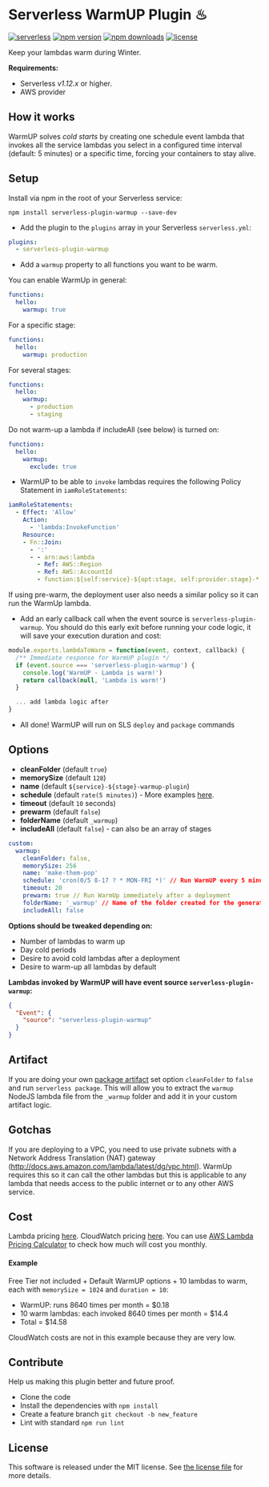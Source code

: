 Serverless WarmUP Plugin ♨
=============================
[![serverless](http://public.serverless.com/badges/v3.svg)](http://www.serverless.com)
[![npm version](https://badge.fury.io/js/serverless-plugin-warmup.svg)](https://badge.fury.io/js/serverless-plugin-warmup)
[![npm downloads](https://img.shields.io/npm/dm/serverless-plugin-warmup.svg)](https://www.npmjs.com/package/serverless-plugin-warmup)
[![license](https://img.shields.io/npm/l/serverless-plugin-warmup.svg)](https://raw.githubusercontent.com/FidelLimited/serverless-plugin-warmup/master/LICENSE)

Keep your lambdas warm during Winter.

**Requirements:**
* Serverless *v1.12.x* or higher.
* AWS provider

## How it works

WarmUP solves *cold starts* by creating one schedule event lambda that invokes all the service lambdas you select in a configured time interval (default: 5 minutes) or a specific time, forcing your containers to stay alive.

## Setup

 Install via npm in the root of your Serverless service:
```
npm install serverless-plugin-warmup --save-dev
```

* Add the plugin to the `plugins` array in your Serverless `serverless.yml`:

```yml
plugins:
  - serverless-plugin-warmup
```

* Add a `warmup` property to all functions you want to be warm.


You can enable WarmUp in general:

```yml
functions:
  hello:
    warmup: true
```

For a specific stage:

```yml
functions:
  hello:
    warmup: production
```

For several stages:

```yml
functions:
  hello:
    warmup:
      - production
      - staging
```
Do not warm-up a lambda if includeAll (see below) is turned on:

```yml
functions:
  hello:
    warmup:
      exclude: true
```

* WarmUP to be able to `invoke` lambdas requires the following Policy Statement in `iamRoleStatements`:

```yaml
iamRoleStatements:
  - Effect: 'Allow'
    Action:
      - 'lambda:InvokeFunction'
    Resource:
    - Fn::Join:
      - ':'
      - - arn:aws:lambda
        - Ref: AWS::Region
        - Ref: AWS::AccountId
        - function:${self:service}-${opt:stage, self:provider.stage}-*
```
If using pre-warm, the deployment user also needs a similar policy so it can run the WarmUp lambda.

* Add an early callback call when the event source is `serverless-plugin-warmup`. You should do this early exit before running your code logic, it will save your execution duration and cost:

```javascript
module.exports.lambdaToWarm = function(event, context, callback) {
  /** Immediate response for WarmUP plugin */
  if (event.source === 'serverless-plugin-warmup') {
    console.log('WarmUP - Lambda is warm!')
    return callback(null, 'Lambda is warm!')
  }

  ... add lambda logic after
}
```

* All done! WarmUP will run on SLS `deploy` and `package` commands

## Options

* **cleanFolder** (default `true`)
* **memorySize** (default `128`)
* **name** (default `${service}-${stage}-warmup-plugin`)
* **schedule** (default `rate(5 minutes)`) - More examples [here](https://docs.aws.amazon.com/lambda/latest/dg/tutorial-scheduled-events-schedule-expressions.html).
* **timeout** (default `10` seconds)
* **prewarm** (default `false`)
* **folderName** (default `_warmup`)
* **includeAll** (default `false`) - can also be an array of stages

```yml
custom:
  warmup:
    cleanFolder: false,
    memorySize: 256
    name: 'make-them-pop'
    schedule: 'cron(0/5 8-17 ? * MON-FRI *)' // Run WarmUP every 5 minutes Mon-Fri between 8:00am and 5:55pm (UTC)
    timeout: 20
    prewarm: true // Run WarmUp immediately after a deployment
    folderName: '_warmup' // Name of the folder created for the generated warmup lambda
    includeAll: false
```

**Options should be tweaked depending on:**
* Number of lambdas to warm up
* Day cold periods
* Desire to avoid cold lambdas after a deployment
* Desire to warm-up all lambdas by default

**Lambdas invoked by WarmUP will have event source `serverless-plugin-warmup`:**

```json
{
  "Event": {
    "source": "serverless-plugin-warmup"
  }
}
```

## Artifact

If you are doing your own [package artifact](https://serverless.com/framework/docs/providers/aws/guide/packaging#artifact) set option `cleanFolder` to `false` and run `serverless package`. This will allow you to extract the `warmup` NodeJS lambda file from the `_warmup` folder and add it in your custom artifact logic.

## Gotchas

If you are deploying to a VPC, you need to use private subnets with a Network Address Translation (NAT) gateway (http://docs.aws.amazon.com/lambda/latest/dg/vpc.html). WarmUp requires this so it can call the other lambdas but this is applicable to any lambda that needs access to the public internet or to any other AWS service.

## Cost

Lambda pricing [here](https://aws.amazon.com/lambda/pricing/). CloudWatch pricing [here](https://aws.amazon.com/cloudwatch/pricing/). You can use [AWS Lambda Pricing Calculator](https://s3.amazonaws.com/lambda-tools/pricing-calculator.html) to check how much will cost you monthly.

#### Example

Free Tier not included + Default WarmUP options + 10 lambdas to warm, each with `memorySize = 1024` and `duration = 10`:
* WarmUP: runs 8640 times per month = $0.18
* 10 warm lambdas: each invoked 8640 times per month = $14.4
* Total = $14.58

CloudWatch costs are not in this example because they are very low.

## Contribute

Help us making this plugin better and future proof.

* Clone the code
* Install the dependencies with `npm install`
* Create a feature branch `git checkout -b new_feature`
* Lint with standard `npm run lint`

## License

This software is released under the MIT license. See [the license file](LICENSE) for more details.
